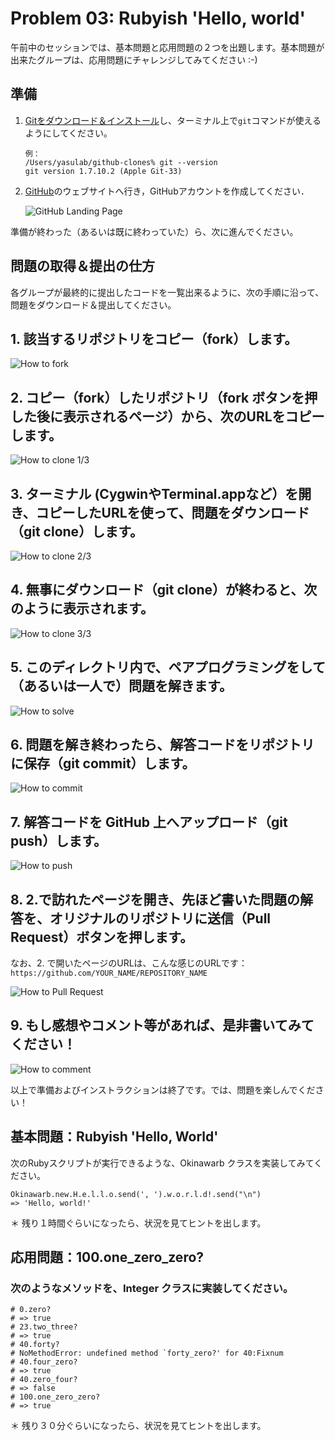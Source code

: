 Problem 03: Rubyish 'Hello, world'
=================================

午前中のセッションでは、基本問題と応用問題の２つを出題します。基本問題が出来たグループは、応用問題にチャレンジしてみてください :-)

## 準備

1. [Gitをダウンロード＆インストール](http://git-scm.com/downloads)し、ターミナル上で`git`コマンドが使えるようにしてください。
	```
	例：
	/Users/yasulab/github-clones% git --version
	git version 1.7.10.2 (Apple Git-33)
	```

2. [GitHub](https://github.com/)のウェブサイトへ行き，GitHubアカウントを作成してください．

	![GitHub Landing Page](https://dl.dropboxusercontent.com/u/2819285/github_landing-page.png)

準備が終わった（あるいは既に終わっていた）ら、次に進んでください。


## 問題の取得＆提出の仕方

各グループが最終的に提出したコードを一覧出来るように、次の手順に沿って、問題をダウンロード＆提出してください。

## 1. 該当するリポジトリをコピー（fork）します。
![How to fork](https://dl.dropboxusercontent.com/u/2819285/howto-fork.png)
	
## 2. コピー（fork）したリポジトリ（fork ボタンを押した後に表示されるページ）から、次のURLをコピーします。
![How to clone 1/3](https://dl.dropboxusercontent.com/u/2819285/howto-clone.png)
	
## 3. ターミナル (CygwinやTerminal.appなど）を開き、コピーしたURLを使って、問題をダウンロード（git clone）します。
![How to clone 2/3](https://dl.dropboxusercontent.com/u/2819285/howto-clone-2.png)
	
## 4. 無事にダウンロード（git clone）が終わると、次のように表示されます。
![How to clone 3/3](https://dl.dropboxusercontent.com/u/2819285/howto-clone-3.png)

## 5. このディレクトリ内で、ペアプログラミングをして（あるいは一人で）問題を解きます。
![How to solve](https://dl.dropboxusercontent.com/u/2819285/howto-solve.png)
	
## 6. 問題を解き終わったら、解答コードをリポジトリに保存（git commit）します。
![How to commit](https://dl.dropboxusercontent.com/u/2819285/howto-commit.png)
	
## 7. 解答コードを GitHub 上へアップロード（git push）します。
![How to push](https://dl.dropboxusercontent.com/u/2819285/howto-push.png)
	
## 8. 2.で訪れたページを開き、先ほど書いた問題の解答を、オリジナルのリポジトリに送信（Pull Request）ボタンを押します。
なお、2. で開いたページのURLは、こんな感じのURLです：`https://github.com/YOUR_NAME/REPOSITORY_NAME`

![How to Pull Request](https://dl.dropboxusercontent.com/u/2819285/howto-pr.png)
	
## 9. もし感想やコメント等があれば、是非書いてみてください！
![How to comment](https://dl.dropboxusercontent.com/u/2819285/howto-comment.png)

以上で準備およびインストラクションは終了です。では、問題を楽しんでください！


## 基本問題：Rubyish 'Hello, World'

次のRubyスクリプトが実行できるような、Okinawarb クラスを実装してみてください。

```
Okinawarb.new.H.e.l.l.o.send(', ').w.o.r.l.d!.send("\n")
=> 'Hello, world!'
```

＊ 残り１時間ぐらいになったら、状況を見てヒントを出します。

## 応用問題：100.one_zero_zero?

### 次のようなメソッドを、Integer クラスに実装してください。

```
# 0.zero?
# => true
# 23.two_three?
# => true
# 40.forty?
# NoMethodError: undefined method `forty_zero?' for 40:Fixnum
# 40.four_zero?
# => true
# 40.zero_four?
# => false
# 100.one_zero_zero?
# => true
```

＊ 残り３０分ぐらいになったら、状況を見てヒントを出します。
